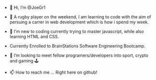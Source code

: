 - 👋 Hi, I’m @JoeGr1
- 👀 A rugby player on the weekend, I am learning to code with the aim of persuing a carrer in web development which is how i spend my week.
- 🌱 I'm new to coding currently trying to master javascript, while also learning HTML and CSS.

- Currently Enrolled to BrainStations Software Engineering Bootcamp.

- 🤝 I’m looking to meet fellow programers/developers into sport, crypto and gaming 🕹
- 📫 How to reach me ... Right here on github!

<!---
JoeGr1/JoeGr1 is a ✨ special ✨ repository because its `README.md` (this file) appears on your GitHub profile.
You can click the Preview link to take a look at your changes.
--->

